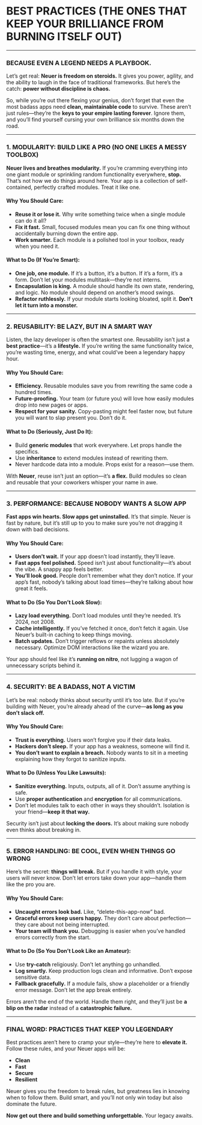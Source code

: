 # **BEST PRACTICES (THE ONES THAT KEEP YOUR BRILLIANCE FROM BURNING ITSELF OUT)**  

---

### **BECAUSE EVEN A LEGEND NEEDS A PLAYBOOK.**

Let’s get real: **Neuer is freedom on steroids.** It gives you power, agility, and the ability to laugh in the face of traditional frameworks. But here’s the catch: **power without discipline is chaos.** 

So, while you’re out there flexing your genius, don’t forget that even the most badass apps need **clean, maintainable code** to survive. These aren’t just rules—they’re the **keys to your empire lasting forever**. Ignore them, and you’ll find yourself cursing your own brilliance six months down the road. 

---

### **1. MODULARITY: BUILD LIKE A PRO (NO ONE LIKES A MESSY TOOLBOX)**  

**Neuer lives and breathes modularity.** If you’re cramming everything into one giant module or sprinkling random functionality everywhere, **stop.** That’s not how we do things around here. Your app is a collection of self-contained, perfectly crafted modules. Treat it like one.  

#### **Why You Should Care:**  
- **Reuse it or lose it.** Why write something twice when a single module can do it all?  
- **Fix it fast.** Small, focused modules mean you can fix one thing without accidentally burning down the entire app.  
- **Work smarter.** Each module is a polished tool in your toolbox, ready when you need it.

#### **What to Do (If You’re Smart):**  
- **One job, one module.** If it’s a button, it’s a button. If it’s a form, it’s a form. Don’t let your modules multitask—they’re not interns.  
- **Encapsulation is king.** A module should handle its own state, rendering, and logic. No module should depend on another’s mood swings.  
- **Refactor ruthlessly.** If your module starts looking bloated, split it. **Don’t let it turn into a monster.**  

---

### **2. REUSABILITY: BE LAZY, BUT IN A SMART WAY**  

Listen, the lazy developer is often the smartest one. Reusability isn’t just a **best practice**—it’s a **lifestyle.** If you’re writing the same functionality twice, you’re wasting time, energy, and what could’ve been a legendary happy hour.

#### **Why You Should Care:**  
- **Efficiency.** Reusable modules save you from rewriting the same code a hundred times.  
- **Future-proofing.** Your team (or future you) will love how easily modules drop into new pages or apps.  
- **Respect for your sanity.** Copy-pasting might feel faster now, but future you will want to slap present you. Don’t do it.

#### **What to Do (Seriously, Just Do It):**  
- Build **generic modules** that work everywhere. Let props handle the specifics.  
- Use **inheritance** to extend modules instead of rewriting them.  
- Never hardcode data into a module. Props exist for a reason—use them.

With **Neuer**, reuse isn’t just an option—it’s **a flex.** Build modules so clean and reusable that your coworkers whisper your name in awe.  

---

### **3. PERFORMANCE: BECAUSE NOBODY WANTS A SLOW APP**  

**Fast apps win hearts. Slow apps get uninstalled.** It’s that simple. Neuer is fast by nature, but it’s still up to you to make sure you’re not dragging it down with bad decisions.

#### **Why You Should Care:**  
- **Users don’t wait.** If your app doesn’t load instantly, they’ll leave.  
- **Fast apps feel polished.** Speed isn’t just about functionality—it’s about the vibe. A snappy app feels better.  
- **You’ll look good.** People don’t remember what they don’t notice. If your app’s fast, nobody’s talking about load times—they’re talking about how great it feels.

#### **What to Do (So You Don’t Look Slow):**  
- **Lazy load everything.** Don’t load modules until they’re needed. It’s 2024, not 2008.  
- **Cache intelligently.** If you’ve fetched it once, don’t fetch it again. Use Neuer’s built-in caching to keep things moving.  
- **Batch updates.** Don’t trigger reflows or repaints unless absolutely necessary. Optimize DOM interactions like the wizard you are.  

Your app should feel like it’s **running on nitro**, not lugging a wagon of unnecessary scripts behind it.  

---

### **4. SECURITY: BE A BADASS, NOT A VICTIM**  

Let’s be real: nobody thinks about security until it’s too late. But if you’re building with Neuer, you’re already ahead of the curve—**as long as you don’t slack off.** 

#### **Why You Should Care:**  
- **Trust is everything.** Users won’t forgive you if their data leaks.  
- **Hackers don’t sleep.** If your app has a weakness, someone will find it.  
- **You don’t want to explain a breach.** Nobody wants to sit in a meeting explaining how they forgot to sanitize inputs.

#### **What to Do (Unless You Like Lawsuits):**  
- **Sanitize everything.** Inputs, outputs, all of it. Don’t assume anything is safe.  
- Use **proper authentication** and **encryption** for all communications.  
- Don’t let modules talk to each other in ways they shouldn’t. Isolation is your friend—**keep it that way.**

Security isn’t just about **locking the doors.** It’s about making sure nobody even thinks about breaking in.  

---

### **5. ERROR HANDLING: BE COOL, EVEN WHEN THINGS GO WRONG**  

Here’s the secret: **things will break.** But if you handle it with style, your users will never know. Don’t let errors take down your app—handle them like the pro you are.

#### **Why You Should Care:**  
- **Uncaught errors look bad.** Like, “delete-this-app-now” bad.  
- **Graceful errors keep users happy.** They don’t care about perfection—they care about not being interrupted.  
- **Your team will thank you.** Debugging is easier when you’ve handled errors correctly from the start.

#### **What to Do (So You Don’t Look Like an Amateur):**  
- Use **try-catch** religiously. Don’t let anything go unhandled.  
- **Log smartly.** Keep production logs clean and informative. Don’t expose sensitive data.  
- **Fallback gracefully.** If a module fails, show a placeholder or a friendly error message. Don’t let the app break entirely.

Errors aren’t the end of the world. Handle them right, and they’ll just be **a blip on the radar** instead of a **catastrophic failure.**  

---

### **FINAL WORD: PRACTICES THAT KEEP YOU LEGENDARY**

Best practices aren’t here to cramp your style—they’re here to **elevate it.** Follow these rules, and your Neuer apps will be:  
- **Clean**  
- **Fast**  
- **Secure**  
- **Resilient**  

Neuer gives you the freedom to break rules, but greatness lies in knowing when to follow them. Build smart, and you’ll not only win today but also dominate the future.  

**Now get out there and build something unforgettable.** Your legacy awaits.